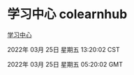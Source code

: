 # 学习中心 colearnhub
[学习中心](http://59.174.26.31:56308/colearnhub/)

2022年 03月 25日 星期五 13:20:02 CST

2022年 03月 25日 星期五 05:20:02 GMT
